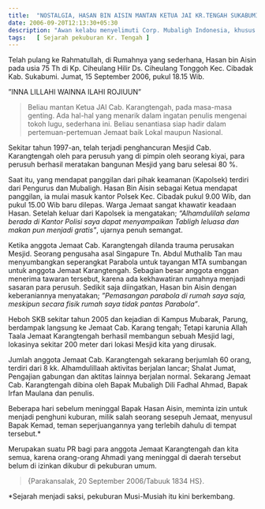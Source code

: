 ```yaml
---
title:  "NOSTALGIA, HASAN BIN AISIN MANTAN KETUA JAI KR.TENGAH SUKABUMI"
date: 2006-09-20T12:13:30+05:30
description: "Awan kelabu menyelimuti Corp. Mubaligh Indonesia, khusus teman KKPM [Kursus Kader Pembantu Mubaligh Angkatan Pertama Th 1974], di Tasikmalaya-Jawa Barat.  " 
tags:   [ Sejarah pekuburan Kr. Tengah ]
---
```

Telah pulang ke Rahmatullah, di Rumahnya yang sederhana, Hasan bin Aisin pada usia 75 Th di Kp. Ciheulang Hilir Ds. Ciheulang Tonggoh Kec. Cibadak Kab. Sukabumi.  Jumat, 15 September 2006, pukul 18.15 Wib. 

”INNA LILLAHI WAINNA ILAHI ROJIUUN” 

> Beliau mantan Ketua JAI Cab. Karangtengah, pada masa-masa genting.  Ada hal-hal yang menarik dalam ingatan penulis mengenai tokoh lugu, sederhana ini. Beliau senantiasa siap hadir dalam pertemuan-pertemuan Jemaat baik Lokal maupun Nasional. 

Sekitar tahun 1997-an, telah terjadi penghancuran Mesjid Cab. Karangtengah oleh para perusuh yang di pimpin oleh seorang kiyai, para perusuh berhasil meratakan  bangunan Mesjid yang baru selesai  80 %.

Saat itu, yang mendapat panggilan dari pihak keamanan (Kapolsek) terdiri dari Pengurus dan Mubaligh.  Hasan Bin Aisin sebagai Ketua mendapat panggilan, ia mulai masuk kantor Polsek Kec. Cibadak pukul 9.00 Wib, dan pukul 15.00 Wib baru dilepas.  Warga Jemaat sangat khawatir keadaan Hasan.  Setelah keluar dari Kapolsek ia mengatakan; *“Alhamdulilah selama berada di Kantor Polisi saya dapat menyampaikan Tabligh leluasa dan makan pun menjadi gratis"*, ujarnya penuh semangat. 

Ketika anggota Jemaat Cab. Karangtengah dilanda trauma perusakan Mesjid.  Seorang pengusaha asal Singapure Tn. Abdul Muthalib Tan mau menyumbangkan seperangkat Parabola untuk tayangan MTA sumbangan untuk anggota Jemaat Karangtengah.  Sebagian besar anggota enggan menerima tawaran tersebut, karena ada kekhawatiran rumahnya menjadi sasaran para perusuh. Sedikit saja diingatkan, Hasan bin Aisin dengan keberaniannya menyatakan; *”Pemasangan parabola di rumah saya saja, meskipun secara fisik rumah saya tidak pantas Parabola”*. 

Heboh SKB sekitar tahun 2005 dan kejadian di Kampus Mubarak, Parung, berdampak langsung ke Jemaat Cab. Karang tengah; Tetapi karunia Allah Taala Jemaat Karangtengah berhasil membangun sebuah Mesjid lagi, lokasinya sekitar 200 meter dari lokasi Mesjid kita yang dirusak.

Jumlah anggota Jemaat Cab. Karangtengah sekarang berjumlah 60 orang, terdiri dari 8 kk.  Alhamdulillaah aktivitas berjalan lancar; Shalat  Jumat, Pengajian gabungan dan aktitas lainnya berjalan normal.  Sekarang Jemaat Cab. Karangtengah dibina oleh Bapak Mubaligh Dili Fadhal Ahmad, Bapak Irfan Maulana dan penulis. 

Beberapa hari sebelum meninggal Bapak Hasan Aisin, meminta izin untuk menjadi penghuni kuburan, milik salah seorang sesepuh Jemaat, menyusul Bapak Kemad, teman seperjuangannya yang terlebih dahulu di tempat tersebut.*

Merupakan suatu PR bagi para anggota Jemaat Karangtengah dan kita semua, karena orang-orang Ahmadi yang meninggal di daerah tersebut belum di izinkan dikubur di pekuburan umum.
> {Parakansalak, 20 September 2006/Tabuuk 1834 HS}.

*Sejarah menjadi saksi, pekuburan Musi-Musiah itu kini berkembang.